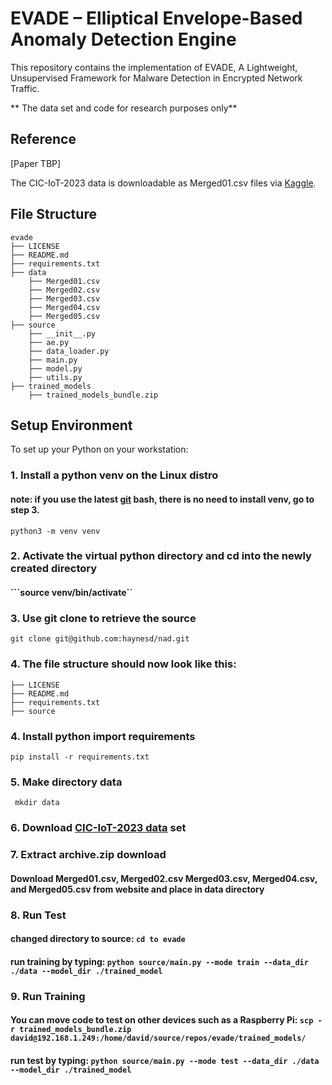 # EVADE – Elliptical Envelope-Based Anomaly Detection Engine

This repository contains the implementation of EVADE, A Lightweight, Unsupervised Framework for Malware Detection in Encrypted Network Traffic.  

** The data set and code for research purposes only**

## Reference
[Paper TBP]

The CIC-IoT-2023 data is downloadable as Merged01.csv files via [Kaggle](https://www.kaggle.com/datasets/madhavmalhotra/unb-cic-iot-dataset).

## File Structure
```
evade
├── LICENSE
├── README.md
├── requirements.txt
├── data
    ├── Merged01.csv
    ├── Merged02.csv
    ├── Merged03.csv
    ├── Merged04.csv
    ├── Merged05.csv
├── source 
    ├── __init__.py
    ├── ae.py
    ├── data_loader.py
    ├── main.py
    ├── model.py
    ├── utils.py
├── trained_models
    ├── trained_models_bundle.zip
```

## Setup Environment
To set up your Python on your workstation:

### 1. Install a python venv on the Linux distro
#### note: if you use the latest [git](https://git-scm.com/downloads) bash, there is no need to install venv, go to step 3.
```python3 -m venv venv```
### 2. Activate the virtual python directory and cd into the newly created directory
#### ```source venv/bin/activate``
### 3. Use git clone to retrieve the source
``` git clone git@github.com:haynesd/nad.git ```
### 4. The file structure should now look like this:
```
├── LICENSE
├── README.md
├── requirements.txt
├── source 
```
### 4. Install python import requirements
```pip install -r requirements.txt```
### 5. Make directory data
``` mkdir data```
### 6. Download [CIC-IoT-2023 data](https://www.kaggle.com/datasets/madhavmalhotra/unb-cic-iot-dataset) set
### 7. Extract archive.zip download
#### Download Merged01.csv, Merged02.csv Merged03.csv, Merged04.csv, and Merged05.csv from website and place in data directory
### 8. Run Test
#### changed directory to source: ```cd to evade```
#### run training by typing: ```python source/main.py --mode train --data_dir ./data --model_dir ./trained_model```
### 9. Run Training
#### You can move code to test on other devices such as a Raspberry Pi:  ```scp -r trained_models_bundle.zip david@192.168.1.249:/home/david/source/repos/evade/trained_models/```
#### run test by typing: ```python source/main.py --mode test --data_dir ./data --model_dir ./trained_model```


